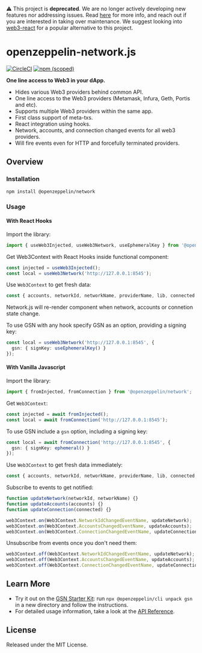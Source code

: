 :warning: This project is **deprecated**. We are no longer actively developing new features nor addressing issues. Read [here](https://forum.openzeppelin.com/t/doubling-down-in-security/2712) for more info, and reach out if you are interested in taking over maintenance. We suggest looking into [web3-react](https://github.com/NoahZinsmeister/web3-react) for a popular alternative to this project.

# openzeppelin-network.js
[![CircleCI](https://circleci.com/gh/OpenZeppelin/openzeppelin-network.js.svg?style=shield)](https://circleci.com/gh/OpenZeppelin/openzeppelin-network.js)
[![npm (scoped)](https://img.shields.io/npm/v/@openzeppelin/network)](https://www.npmjs.com/package/@openzeppelin/network)

**One line access to Web3 in your dApp.**

 * Hides various Web3 providers behind common API.
 * One line access to the Web3 providers (Metamask, Infura, Geth, Portis and etc).
 * Supports multiple Web3 providers within the same app.
 * First class support of meta-txs.
 * React integration using hooks.
 * Network, accounts, and connection changed events for all web3 providers.
 * Will fire events even for HTTP and forcefully terminated providers.

## Overview

### Installation

```console
npm install @openzeppelin/network
```

### Usage

#### With React Hooks
Import the library:

```javascript
import { useWeb3Injected, useWeb3Network, useEphemeralKey } from '@openzeppelin/network/react';
```

Get Web3Context with React Hooks inside functional component:

```javascript
const injected = useWeb3Injected();
const local = useWeb3Network('http://127.0.0.1:8545');
```

Use `Web3Context` to get fresh data:

```javascript
const { accounts, networkId, networkName, providerName, lib, connected } = web3Context;
```

Network.js will re-render component when network, accounts or connetion state change.

To use GSN with any hook specify GSN as an option, providing a signing key:

```typescript
const local = useWeb3Network('http://127.0.0.1:8545', {
  gsn: { signKey: useEphemeralKey() }
});
```

#### With Vanilla Javascript
Import the library:

```javascript
import { fromInjected, fromConnection } from '@openzeppelin/network';
```

Get `Web3Context`:

```javascript
const injected = await fromInjected();
const local = await fromConnection('http://127.0.0.1:8545');
```

To use GSN include a `gsn` option, including a signing key:

```typescript
const local = await fromConnection('http://127.0.0.1:8545', {
  gsn: { signKey: ephemeral() }
});
```

Use `Web3Context` to get fresh data immediately:

```javascript
const { accounts, networkId, networkName, providerName, lib, connected } = web3Context;
```

Subscribe to events to get notified:

```javascript
function updateNetwork(networkId, networkName) {}
function updateAccounts(accounts) {}
function updateConnection(connected) {}

web3Context.on(Web3Context.NetworkIdChangedEventName, updateNetwork);
web3Context.on(Web3Context.AccountsChangedEventName, updateAccounts);
web3Context.on(Web3Context.ConnectionChangedEventName, updateConnection);
```

Unsubscribe from events once you don't need them:

```javascript
web3Context.off(Web3Context.NetworkIdChangedEventName, updateNetwork);
web3Context.off(Web3Context.AccountsChangedEventName, updateAccounts);
web3Context.off(Web3Context.ConnectionChangedEventName, updateConnection);

```

## Learn More

 * Try it out on the [GSN Starter Kit](https://docs.openzeppelin.com/starter-kits/gsnkit): run `npx @openzeppelin/cli unpack gsn` in a new directory and follow the instructions.
 * For detailed usage information, take a look at the [API Reference](https://docs.openzeppelin.com/network-js/api).

## License

Released under the MIT License.
